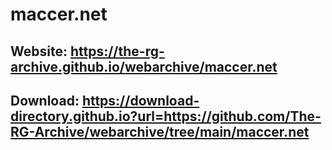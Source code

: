 # maccer.net

## Website: https://the-rg-archive.github.io/webarchive/maccer.net

## Download: https://download-directory.github.io?url=https://github.com/The-RG-Archive/webarchive/tree/main/maccer.net
